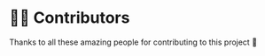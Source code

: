 # 🧑‍💻 Contributors

Thanks to all these amazing people for contributing to this project 💖

<!-- CONTRIBUTORS-LIST:START - Do not remove or modify this section -->
<!-- CONTRIBUTORS-LIST:END -->
